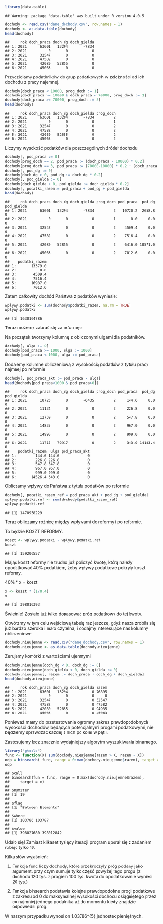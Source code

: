 ``` r
library(data.table)
```

    ## Warning: package 'data.table' was built under R version 4.0.5

``` r
dochody <- read.csv("dane_dochody.csv", row.names = 1)
dochody <- as.data.table(dochody)
head(dochody)
```

    ##     rok doch_praca doch_dg doch_gielda
    ## 1: 2021      63601   13294       -7834
    ## 2: 2021          0       0           0
    ## 3: 2021      32547       0           0
    ## 4: 2021      47582       0           0
    ## 5: 2021      42080   52855           0
    ## 6: 2021      45063       0           0

Przydzielamy podatkników do grup podatkowych w zależności od ich dochodu
z pracy najemnej.

``` r
dochody[doch_praca < 10000, prog_doch := 1]
dochody[doch_praca >= 10000 & doch_praca < 70000, prog_doch := 2]
dochody[doch_praca >= 70000, prog_doch := 3]
head(dochody)
```

    ##     rok doch_praca doch_dg doch_gielda prog_doch
    ## 1: 2021      63601   13294       -7834         2
    ## 2: 2021          0       0           0         1
    ## 3: 2021      32547       0           0         2
    ## 4: 2021      47582       0           0         2
    ## 5: 2021      42080   52855           0         2
    ## 6: 2021      45063       0           0         2

Liczymy wysokość podatków dla poszczególnych źródeł dochodu

``` r
dochody[, pod_praca := 0]
dochody[prog_doch == 2, pod_praca := (doch_praca - 10000) * 0.2]
dochody[prog_doch == 3, pod_praca := (70000-10000) * 0.2 + (doch_praca - 70000) * 0.3]
dochody[, pod_dg := 0]
dochody[doch_dg > 0, pod_dg := doch_dg * 0.2]
dochody[, pod_gielda := 0]
dochody[doch_gielda > 0, pod_gielda := doch_gielda * 0.2]
dochody[, podatki_razem:= pod_praca + pod_dg + pod_gielda]
head(dochody)
```

    ##     rok doch_praca doch_dg doch_gielda prog_doch pod_praca  pod_dg pod_gielda
    ## 1: 2021      63601   13294       -7834         2   10720.2  2658.8          0
    ## 2: 2021          0       0           0         1       0.0     0.0          0
    ## 3: 2021      32547       0           0         2    4509.4     0.0          0
    ## 4: 2021      47582       0           0         2    7516.4     0.0          0
    ## 5: 2021      42080   52855           0         2    6416.0 10571.0          0
    ## 6: 2021      45063       0           0         2    7012.6     0.0          0
    ##    podatki_razem
    ## 1:       13379.0
    ## 2:           0.0
    ## 3:        4509.4
    ## 4:        7516.4
    ## 5:       16987.0
    ## 6:        7012.6

Zatem całkowity dochód Państwa z podatków wyniesie:

``` r
wplywy.podatki <- sum(dochody$podatki_razem, na.rm = TRUE)
wplywy.podatki
```

    ## [1] 1630164786

Teraz możemy zabrać się za reformę:)

Na początek tworzymy kolumnę z obliczonymi ulgami dla podatników.

``` r
dochody[, ulga := 0]
dochody[pod_praca >= 1000, ulga := 1000]
dochody[pod_praca < 1000, ulga := pod_praca]
```

Dodajemy kolumne obliczeniową z wysokością podatków z tytułu pracy
najmnej po reformie

``` r
dochody[, pod_praca_akt := pod_praca - ulga]
head(dochody[pod_praca<1000 & pod_praca>0])
```

    ##     rok doch_praca doch_dg doch_gielda prog_doch pod_praca  pod_dg pod_gielda
    ## 1: 2021      10723       0       -6435         2     144.6     0.0          0
    ## 2: 2021      11134       0           0         2     226.8     0.0          0
    ## 3: 2021      12739       0           0         2     547.8     0.0          0
    ## 4: 2021      14835       0           0         2     967.0     0.0          0
    ## 5: 2021      14995       0           0         2     999.0     0.0          0
    ## 6: 2021      11715   70917           0         2     343.0 14183.4          0
    ##    podatki_razem  ulga pod_praca_akt
    ## 1:         144.6 144.6             0
    ## 2:         226.8 226.8             0
    ## 3:         547.8 547.8             0
    ## 4:         967.0 967.0             0
    ## 5:         999.0 999.0             0
    ## 6:       14526.4 343.0             0

Obliczamy wpływy do Państwa z tytułu podatków po reformie

``` r
dochody[, podatki_razem_ref:= pod_praca_akt + pod_dg + pod_gielda]
wplywy.podatki.ref <- sum(dochody$podatki_razem_ref)
wplywy.podatki.ref
```

    ## [1] 1470958229

Teraz obliczamy różnicę między wpływami do reformy i po reformie.

To będzie KOSZT REFORMY.

``` r
koszt <- wplywy.podatki - wplywy.podatki.ref
koszt
```

    ## [1] 159206557

Mając koszt reformy nie trudno już policzyć kwotę, którą należy
opodatkować 40% podatkiem, żeby wpływy podatkowe pokryły koszt reformy.

40% \* x = koszt

``` r
x <- koszt * (1/0.4)
x
```

    ## [1] 398016393

Świetnie! Zostało już tylko dopasować próg podatkowy do tej kwoty.

Otwórzmy w tym celu wejściową tabelę raz jeszcze, gdyż nasza zrobiła się
już bardzo szeroka i mało czytelna, i dodajmy interesujące nas kolumny
obliczeniowe

``` r
dochody.nieujemne <- read.csv("dane_dochody.csv", row.names = 1)
dochody.nieujemne <- as.data.table(dochody.nieujemne)
```

Zerujemy komórki z wartościami ujemnymi

``` r
dochody.nieujemne[doch_dg < 0, doch_dg := 0]
dochody.nieujemne[doch_gielda < 0, doch_gielda := 0]
dochody.nieujemne[, razem := doch_praca + doch_dg + doch_gielda]
head(dochody.nieujemne)
```

    ##     rok doch_praca doch_dg doch_gielda razem
    ## 1: 2021      63601   13294           0 76895
    ## 2: 2021          0       0           0     0
    ## 3: 2021      32547       0           0 32547
    ## 4: 2021      47582       0           0 47582
    ## 5: 2021      42080   52855           0 94935
    ## 6: 2021      45063       0           0 45063

Ponieważ mamy do przetestowania ogromny zakres prawdopodobnych wysokości
dochodów, będących potencjalnymi progami podatkowymi, nie będziemy
sprawdzać każdej z nich po kolei w pętli.

Zastosujemy lecz znacznie wydajniejszy algorytm wyszukiwania binarnego.

``` r
library("gtools")
func <- function(X) sum(dochody.nieujemne[razem > X, razem - X])
odp = binsearch( func, range = 0:max(dochody.nieujemne$razem), target = x )
odp
```

    ## $call
    ## binsearch(fun = func, range = 0:max(dochody.nieujemne$razem), 
    ##     target = x)
    ## 
    ## $numiter
    ## [1] 19
    ## 
    ## $flag
    ## [1] "Between Elements"
    ## 
    ## $where
    ## [1] 103786 103787
    ## 
    ## $value
    ## [1] 398027680 398012842

Udało się! Zamiast kilkaset tysięcy iteracji program uporał się z
zadaniem robiąc tylko 19.

Kilka słów wyjaśnień:

1.  Funkcja func liczy dochody, które przekroczyły próg podany jako
    argument. przy czym sumuje tylko część powyżej tego progu (z dochodu
    120 tys. z progiem 100 tys. kwota do opodatkowanie wyniesi 20 tys.)

2.  Funkcja binsearch podstawia kolejne prawdopodobne progi podatkowe z
    zakresu od 0 do maksymalnej wysokości dochodu osiągniętego przez co
    najmniej jednego podatnika aż do momentu kiedy znajdzie odpowiedni
    próg.

W naszym przypadku wynosi on 1.03786^{5} jednostek pieniężnych.
